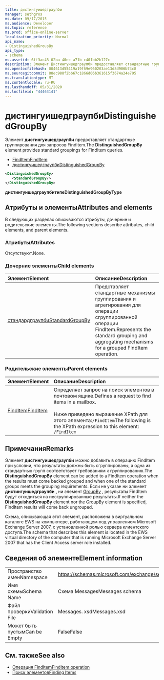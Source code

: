```yaml
---
title: дистингуишедграупби
manager: sethgros
ms.date: 09/17/2015
ms.audience: Developer
ms.topic: reference
ms.prod: office-online-server
localization_priority: Normal
api_name:
- DistinguishedGroupBy
api_type:
- schema
ms.assetid: 6ff3ac48-02ba-40ec-a71b-c401bb2b127c
description: Элемент Дистингуишедграупби предоставляет стандартные группирования для запросов FindItem.
ms.openlocfilehash: 004613d55419a19f69e960203ae13d8d906b74c8
ms.sourcegitcommit: 88ec988f2bb67c1866d06b361615f3674a24e795
ms.translationtype: MT
ms.contentlocale: ru-RU
ms.lasthandoff: 05/31/2020
ms.locfileid: "44463141"
---
```

# <a name="distinguishedgroupby"></a><span data-ttu-id="fbb37-103">дистингуишедграупби</span><span class="sxs-lookup"><span data-stu-id="fbb37-103">DistinguishedGroupBy</span></span>

<span data-ttu-id="fbb37-104">Элемент **дистингуишедграупби** предоставляет стандартные группирования для запросов FindItem.</span><span class="sxs-lookup"><span data-stu-id="fbb37-104">The **DistinguishedGroupBy** element provides standard groupings for FindItem queries.</span></span> 
  
- [<span data-ttu-id="fbb37-105">FindItem</span><span class="sxs-lookup"><span data-stu-id="fbb37-105">FindItem</span></span>](finditem.md) 
- [<span data-ttu-id="fbb37-106">дистингуишедграупби</span><span class="sxs-lookup"><span data-stu-id="fbb37-106">DistinguishedGroupBy</span></span>](distinguishedgroupby.md)
  
```xml
<DistinguishedGroupBy>
   <StandardGroupBy/>
</DistinguishedGroupBy>
```

 <span data-ttu-id="fbb37-107">**дистингуишедграупбитипе**</span><span class="sxs-lookup"><span data-stu-id="fbb37-107">**DistinguishedGroupByType**</span></span>
## <a name="attributes-and-elements"></a><span data-ttu-id="fbb37-108">Атрибуты и элементы</span><span class="sxs-lookup"><span data-stu-id="fbb37-108">Attributes and elements</span></span>

<span data-ttu-id="fbb37-109">В следующих разделах описываются атрибуты, дочерние и родительские элементы.</span><span class="sxs-lookup"><span data-stu-id="fbb37-109">The following sections describe attributes, child elements, and parent elements.</span></span>
  
### <a name="attributes"></a><span data-ttu-id="fbb37-110">Атрибуты</span><span class="sxs-lookup"><span data-stu-id="fbb37-110">Attributes</span></span>

<span data-ttu-id="fbb37-111">Отсутствуют.</span><span class="sxs-lookup"><span data-stu-id="fbb37-111">None.</span></span>
  
### <a name="child-elements"></a><span data-ttu-id="fbb37-112">Дочерние элементы</span><span class="sxs-lookup"><span data-stu-id="fbb37-112">Child elements</span></span>

|<span data-ttu-id="fbb37-113">**Элемент**</span><span class="sxs-lookup"><span data-stu-id="fbb37-113">**Element**</span></span>|<span data-ttu-id="fbb37-114">**Описание**</span><span class="sxs-lookup"><span data-stu-id="fbb37-114">**Description**</span></span>|
|:-----|:-----|
|[<span data-ttu-id="fbb37-115">стандардграупби</span><span class="sxs-lookup"><span data-stu-id="fbb37-115">StandardGroupBy</span></span>](standardgroupby.md) <br/> |<span data-ttu-id="fbb37-116">Представляет стандартные механизмы группирования и агрегирования для операции сгруппированной операции FindItem.</span><span class="sxs-lookup"><span data-stu-id="fbb37-116">Represents the standard grouping and aggregating mechanisms for a grouped FindItem operation.</span></span>  <br/> |
   
### <a name="parent-elements"></a><span data-ttu-id="fbb37-117">Родительские элементы</span><span class="sxs-lookup"><span data-stu-id="fbb37-117">Parent elements</span></span>

|<span data-ttu-id="fbb37-118">**Элемент**</span><span class="sxs-lookup"><span data-stu-id="fbb37-118">**Element**</span></span>|<span data-ttu-id="fbb37-119">**Описание**</span><span class="sxs-lookup"><span data-stu-id="fbb37-119">**Description**</span></span>|
|:-----|:-----|
|[<span data-ttu-id="fbb37-120">FindItem</span><span class="sxs-lookup"><span data-stu-id="fbb37-120">FindItem</span></span>](finditem.md) <br/> |<span data-ttu-id="fbb37-121">Определяет запрос на поиск элементов в почтовом ящике.</span><span class="sxs-lookup"><span data-stu-id="fbb37-121">Defines a request to find items in a mailbox.</span></span><br/><br/><span data-ttu-id="fbb37-122">Ниже приведено выражение XPath для этого элемента:`/FindItem`</span><span class="sxs-lookup"><span data-stu-id="fbb37-122">The following is the XPath expression to this element:  `/FindItem`</span></span> <br/> |
   
## <a name="remarks"></a><span data-ttu-id="fbb37-123">Примечания</span><span class="sxs-lookup"><span data-stu-id="fbb37-123">Remarks</span></span>

<span data-ttu-id="fbb37-124">Элемент **дистингуишедграупби** можно добавить в операцию FindItem при условии, что результаты должны быть сгруппированы, а одна из стандартных групп соответствует требованиям к группированию.</span><span class="sxs-lookup"><span data-stu-id="fbb37-124">The **DistinguishedGroupBy** element can be added to a FindItem operation when the results must come backed grouped and when one of the standard groups meets the grouping requirements.</span></span> <span data-ttu-id="fbb37-125">Если не указан ни элемент **дистингуишедграупби** , ни элемент [GroupBy](groupby.md) , результаты FindItem будут отходиться на несгруппированные результаты.</span><span class="sxs-lookup"><span data-stu-id="fbb37-125">If neither the **DistinguishedGroupBy** element nor the [GroupBy](groupby.md) element is specified, FindItem results will come back ungrouped.</span></span> 
  
<span data-ttu-id="fbb37-126">Схема, описывающая этот элемент, расположена в виртуальном каталоге EWS на компьютере, работающем под управлением Microsoft Exchange Server 2007, с установленной ролью сервера клиентского доступа.</span><span class="sxs-lookup"><span data-stu-id="fbb37-126">The schema that describes this element is located in the EWS virtual directory of the computer that is running Microsoft Exchange Server 2007 that has the Client Access server role installed.</span></span>
  
## <a name="element-information"></a><span data-ttu-id="fbb37-127">Сведения об элементе</span><span class="sxs-lookup"><span data-stu-id="fbb37-127">Element information</span></span>

|||
|:-----|:-----|
|<span data-ttu-id="fbb37-128">Пространство имен</span><span class="sxs-lookup"><span data-stu-id="fbb37-128">Namespace</span></span>  <br/> |https://schemas.microsoft.com/exchange/services/2006/messages  <br/> |
|<span data-ttu-id="fbb37-129">Имя схемы</span><span class="sxs-lookup"><span data-stu-id="fbb37-129">Schema Name</span></span>  <br/> |<span data-ttu-id="fbb37-130">Схема Messages</span><span class="sxs-lookup"><span data-stu-id="fbb37-130">Messages schema</span></span>  <br/> |
|<span data-ttu-id="fbb37-131">Файл проверки</span><span class="sxs-lookup"><span data-stu-id="fbb37-131">Validation File</span></span>  <br/> |<span data-ttu-id="fbb37-132">Messages. xsd</span><span class="sxs-lookup"><span data-stu-id="fbb37-132">Messages.xsd</span></span>  <br/> |
|<span data-ttu-id="fbb37-133">Может быть пустым</span><span class="sxs-lookup"><span data-stu-id="fbb37-133">Can be Empty</span></span>  <br/> |<span data-ttu-id="fbb37-134">False</span><span class="sxs-lookup"><span data-stu-id="fbb37-134">False</span></span>  <br/> |
   
## <a name="see-also"></a><span data-ttu-id="fbb37-135">См. также</span><span class="sxs-lookup"><span data-stu-id="fbb37-135">See also</span></span>

- [<span data-ttu-id="fbb37-136">Операция FindItem</span><span class="sxs-lookup"><span data-stu-id="fbb37-136">FindItem operation</span></span>](finditem-operation.md)
- [<span data-ttu-id="fbb37-137">Поиск элементов</span><span class="sxs-lookup"><span data-stu-id="fbb37-137">Finding Items</span></span>](https://msdn.microsoft.com/library/63af1f9c-464b-4fca-9ae3-3d60f24ca93c%28Office.15%29.aspx)


